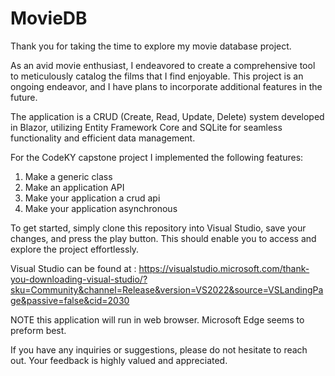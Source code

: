 # MovieDB

Thank you for taking the time to explore my movie database project.

As an avid movie enthusiast, I endeavored to create a comprehensive tool to meticulously catalog the films that I find enjoyable. This project is an ongoing endeavor, and I have plans to incorporate additional features in the future.

The application is a CRUD (Create, Read, Update, Delete) system developed in Blazor, utilizing Entity Framework Core and SQLite for seamless functionality and efficient data management.

For the CodeKY capstone project I implemented the following features:

1. Make a generic class
2. Make an application API
3. Make your application a crud api
4. Make your application asynchronous

To get started, simply clone this repository into Visual Studio, save your changes, and press the play button. This should enable you to access and explore the project effortlessly.

Visual Studio can be found at : https://visualstudio.microsoft.com/thank-you-downloading-visual-studio/?sku=Community&channel=Release&version=VS2022&source=VSLandingPage&passive=false&cid=2030

NOTE this application will run in web browser. Microsoft Edge seems to preform best.

If you have any inquiries or suggestions, please do not hesitate to reach out. Your feedback is highly valued and appreciated.
